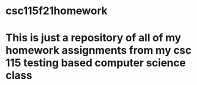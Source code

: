 # csc115f21homework
# This is just a repository of all of my homework assignments from my csc 115 testing based computer science class
